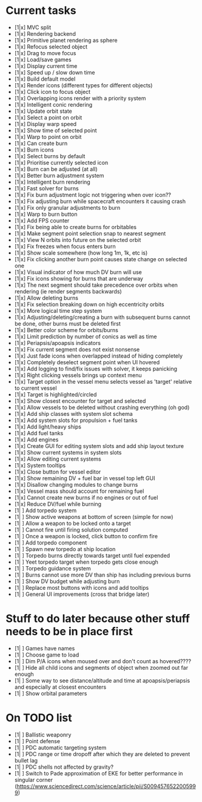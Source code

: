 # Current tasks
- [1|x] MVC split
- [1|x] Rendering backend
- [1|x] Primitive planet rendering as sphere
- [1|x] Refocus selected object
- [1|x] Drag to move focus
- [1|x] Load/save games
- [1|x] Display current time
- [1|x] Speed up / slow down time
- [1|x] Build default model
- [1|x] Render icons (different types for different objects)
- [1|x] Click icon to focus object
- [1|x] Overlapping icons render with a priority system
- [1|x] Intelligent conic rendering
- [1|x] Update orbit state
- [1|x] Select a point on orbit
- [1|x] Display warp speed
- [1|x] Show time of selected point
- [1|x] Warp to point on orbit
- [1|x] Can create burn
- [1|x] Burn icons
- [1|x] Select burns by default
- [1|x] Prioritise currently selected icon
- [1|x] Burn can be adjusted (at all)
- [1|x] Better burn adjustment system
- [1|x] Intelligent burn rendering
- [1|x] Fast solver for burns
- [1|x] Fix burn adjustment logic not triggering when over icon??
- [1|x] Fix adjusting burn while spacecraft encounters it causing crash
- [1|x] Fix only granular adjustments to burn
- [1|x] Warp to burn button
- [1|x] Add FPS counter
- [1|x] Fix being able to create burns for orbitables
- [1|x] Make segment point selection snap to nearest segment
- [1|x] View N orbits into future on the selected orbit
- [1|x] Fix freezes when focus enters burn
- [1|x] Show scale somewhere (how long 1m, 1k, etc is)
- [1|x] Fix clicking another burn point causes state change on selected one
- [1|x] Visual indicator of how much DV burn will use
- [1|x] Fix icons showing for burns that are underway
- [1|x] The next segment should take precedence over orbits when rendering (ie render segments backwards)
- [1|x] Allow deleting burns
- [1|x] Fix selection breaking down on high eccentricity orbits
- [1|x] More logical time step system
- [1|x] Adjusting/deleting/creating a burn with subsequent burns cannot be done, other burns must be deleted first
- [1|x] Better color scheme for orbits/burns
- [1|x] Limit prediction by number of conics as well as time
- [1|x] Periapsis/apoapsis indicators
- [1|x] Fix current segment does not exist nonsense
- [1|x] Just fade icons when overlapped instead of hiding completely 
- [1|x] Completely deselect segment point when UI hovered
- [1|x] Add logging to find/fix issues with solver, it keeps panicking
- [1|x] Right clicking vessels brings up context menu
- [1|x] Target option in the vessel menu selects vessel as 'target' relative to current vessel
- [1|x] Target is highlighted/circled
- [1|x] Show closest encounter for target and selected
- [1|x] Allow vessels to be deleted without crashing everything (oh god)
- [1|x] Add ship classes with system slot schema
- [1|x] Add system slots for propulsion + fuel tanks
- [1|x] Add light/heavy ships
- [1|x] Add fuel tanks
- [1|x] Add engines
- [1|x] Create GUI for editing system slots and add ship layout texture
- [1|x] Show current systems in system slots
- [1|x] Allow editing current systems
- [1|x] System tooltips
- [1|x] Close button for vessel editor
- [1|x] Show remaining DV + fuel bar in vessel top left GUI
- [1|x] Disallow changing modules to change burns
- [1|x] Vessel mass should account for remaining fuel
- [1|x] Cannot create new burns if no engines or out of fuel
- [1|x] Reduce DV/fuel while burning
- [1| ] Add torpedo system
- [1| ] Show active weapons at bottom of screen (simple for now)
- [1| ] Allow a weapon to be locked onto a target
- [1| ] Cannot fire until firing solution computed
- [1| ] Once a weapon is locked, click button to confirm fire
- [1| ] Add torpedo component
- [1| ] Spawn new torpedo at ship location
- [1| ] Torpedo burns directly towards target until fuel expended
- [1| ] Yeet torpedo target when torpedo gets close enough
- [1| ] Torpedo guidance system
- [1| ] Burns cannot use more DV than ship has including previous burns
- [1| ] Show DV budget while adjusting burn
- [1| ] Replace most buttons with icons and add tooltips
- [1| ] General UI improvements (cross that bridge later)

# Stuff to do later because other stuff needs to be in place first
- [1| ] Games have names
- [1| ] Choose game to load
- [1| ] Dim P/A icons when moused over and don't count as hovered????
- [1| ] Hide all child icons and segments of object when zoomed out far enough
- [1| ] Some way to see distance/altitude and time at apoapsis/periapsis and especially at closest encounters
- [1| ] Show orbital parameters

# On TODO list
- [1| ] Ballistic weaponry
- [1| ] Point defense
- [1| ] PDC automatic targeting system
- [1| ] PDC range or time dropoff after which they are deleted to prevent bullet lag
- [1| ] PDC shells not affected by gravity?
- [1| ] Switch to Pade approximation of EKE for better performance in singular corner (https://www.sciencedirect.com/science/article/pii/S0094576522005999)